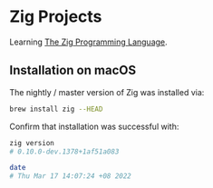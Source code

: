 # Zig Projects

Learning [The Zig Programming Language](https://ziglang.org).

## Installation on macOS

The nightly / master version of Zig was installed via:

```sh
brew install zig --HEAD
```

Confirm that installation was successful with:

```sh
zig version
# 0.10.0-dev.1378+1af51a083

date
# Thu Mar 17 14:07:24 +08 2022
```
